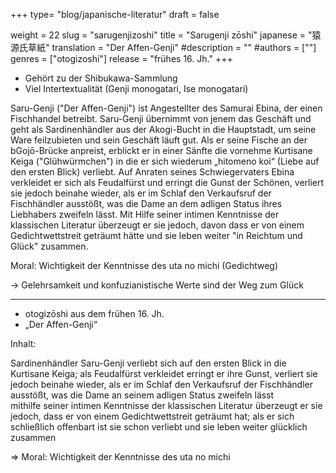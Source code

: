 +++
type= "blog/japanische-literatur"
draft = false

weight = 22
slug = "sarugenjizoshi"
title = "Sarugenji zōshi"
japanese = "猿源氏草紙"
translation = "Der Affen-Genji"
#description = ""
#authors = [""]
genres = ["otogizoshi"]
release = "frühes 16. Jh."
+++

- Gehört zu der Shibukawa-Sammlung
- Viel Intertextualität (Genji monogatari, Ise monogatari)

Saru-Genji ("Der Affen-Genji") ist Angestellter des Samurai Ebina, der einen Fischhandel betreibt.
Saru-Genji übernimmt von jenem das Geschäft und geht als Sardinenhändler aus der Akogi-Bucht in die Hauptstadt, um seine Ware feilzubieten und sein Geschäft läuft gut.
Als er seine Fische an der bGojō-Brücke anpreist, erblickt er in einer Sänfte die vornehme Kurtisane Keiga ("Glühwürmchen") in die er sich wiederum „hitomeno koi“ (Liebe auf den ersten Blick) verliebt.
Auf Anraten seines Schwiegervaters Ebina verkleidet er sich als Feudalfürst und erringt die Gunst der Schönen, verliert sie jedoch beinahe wieder,
als er im Schlaf den Verkaufsruf der Fischhändler ausstößt, was die Dame an dem adligen Status ihres Liebhabers zweifeln lässt. Mit Hilfe seiner intimen Kenntnisse der
klassischen Literatur überzeugt er sie jedoch, davon dass er von einem Gedichtwettstreit geträumt hätte und sie leben weiter "in Reichtum und Glück" zusammen.

Moral: Wichtigkeit der Kenntnisse des uta no michi (Gedichtweg)

-> Gelehrsamkeit und konfuzianistische Werte sind der Weg zum Glück

---

- otogizōshi aus dem frühen 16. Jh.
- „Der Affen-Genji“

Inhalt:

Sardinenhändler Saru-Genji verliebt sich auf den ersten Blick in die Kurtisane Keiga; als Feudalfürst verkleidet erringt er ihre Gunst, verliert sie jedoch beinahe wieder, als er im Schlaf den Verkaufsruf der Fischhändler ausstößt, was die Dame an seinem adligen Status zweifeln lässt  
mithilfe seiner intimen Kenntnisse der klassischen Literatur überzeugt er sie jedoch, dass er von einem Gedichtwettstreit geträumt hat; als er sich schließlich offenbart ist sie schon verliebt und sie leben weiter glücklich zusammen

=> Moral: Wichtigkeit der Kenntnisse des uta no michi

